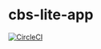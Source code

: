 # cbs-lite-app

[![CircleCI](https://circleci.com/gh/twlabs/cbs-lite-app.svg?style=svg&circle-token=a3bfcd1f05645a1ef92d3a73931865b49f0c2b5e)](https://circleci.com/gh/twlabs/cbs-lite-app)
